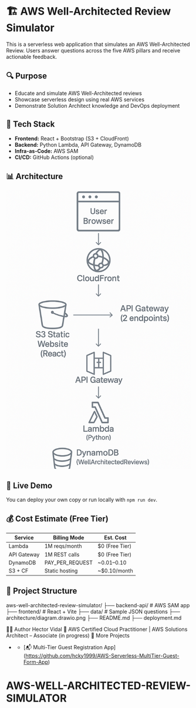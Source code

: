 # 🏗️ AWS Well-Architected Review Simulator

This is a serverless web application that simulates an AWS Well-Architected Review. Users answer questions across the five AWS pillars and receive actionable feedback.

## 🔍 Purpose

- Educate and simulate AWS Well-Architected reviews
- Showcase serverless design using real AWS services
- Demonstrate Solution Architect knowledge and DevOps deployment

## 🧰 Tech Stack

- **Frontend:** React + Bootstrap (S3 + CloudFront)
- **Backend:** Python Lambda, API Gateway, DynamoDB
- **Infra-as-Code:** AWS SAM
- **CI/CD:** GitHub Actions (optional)

## 📊 Architecture

![Architecture Diagram](architecture/AWS-WA-review_sim-diag.png)

## 🚀 Live Demo

You can deploy your own copy or run locally with `npm run dev`.

## 💰 Cost Estimate (Free Tier)

| Service      | Billing Mode        | Est. Cost     |
|--------------|---------------------|---------------|
| Lambda       | 1M reqs/month       | $0 (Free Tier)|
| API Gateway  | 1M REST calls       | $0 (Free Tier)|
| DynamoDB     | PAY_PER_REQUEST     | ~$0.01–$0.10  |
| S3 + CF      | Static hosting      | ~$0.10/month  |

## 📁 Project Structure

aws-well-architected-review-simulator/
├── backend-api/ # AWS SAM app
├── frontend/ # React + Vite
├── data/ # Sample JSON questions
├── architecture/diagram.drawio.png
├── README.md
├── deployment.md


👨‍💻 Author
Hector Vidal
🎯 AWS Certified Cloud Practitioner | AWS Solutions Architect – Associate (in progress)
🧳 More Projects
- - [📬 Multi-Tier Guest Registration App]  (https://github.com/hcky1999/AWS-Serverless-MultiTier-Guest-Form-App)
# AWS-WELL-ARCHITECTED-REVIEW-SIMULATOR
